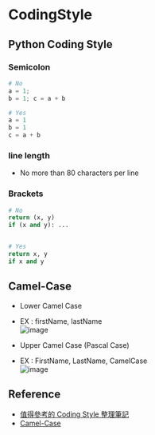 # CodingStyle

## Python Coding Style
### Semicolon
```python
# No
a = 1;
b = 1; c = a + b

# Yes
a = 1
b = 1
c = a + b
```
### line length
* No more than 80 characters per line

### Brackets
```python
# No
return (x, y)
if (x and y): ...


# Yes
return x, y
if x and y
```


## Camel-Case

*  Lower Camel Case
  *  EX : firstName, lastName  
  ![image](https://github.com/RitaHuang1998/CodingStyle/assets/133912948/46531dfd-10db-4035-b306-38dfc5a34b5c)  

*  Upper Camel Case (Pascal Case)
  *  EX : FirstName, LastName, CamelCase  
  ![image](https://github.com/RitaHuang1998/CodingStyle/assets/133912948/0965b44f-fc89-449f-a942-d0fe61f61745)  

## Reference
* [值得參考的 Coding Style 整理筆記](https://clay-atlas.com/blog/2020/07/23/python-%E5%80%BC%E5%BE%97%E5%8F%83%E8%80%83%E7%9A%84-coding-style-%E6%95%B4%E7%90%86%E7%AD%86%E8%A8%98/)
* [Camel-Case](https://zh.wikipedia.org/zh-tw/%E9%A7%9D%E5%B3%B0%E5%BC%8F%E5%A4%A7%E5%B0%8F%E5%AF%AB)
